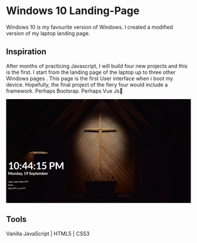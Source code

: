 # Windows 10 Landing-Page

Windows 10 is my favourite version of Windows. I created a modified version of my laptop landing page.

## Inspiration

After months of practicing Javascript, I will build four new projects and this is the first.
I start from the landing page of the laptop up to three other Windows pages . This page is the first User interface when i boot my device. 
Hopefully, the final project of the fiery four would include a framework. Perhaps Bootsrap. Perhaps Vue Js👀

![Demo Image](/images/Windows%2010%20Start%20page.png)


## Tools

Vanilla JavaScript | HTML5 | CSS3
